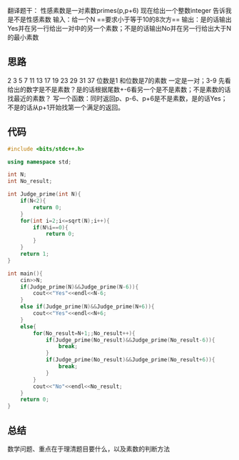 翻译题干：
性感素数是一对素数primes(p,p+6)
现在给出一个整数integer 告诉我是不是性感素数
输入：给一个N ==要求小于等于10的8次方==
输出：是的话输出Yes并在另一行给出一对中的另一个素数；不是的话输出No并在另一行给出大于N的最小素数
## 思路
2 3 5 7 11 13 17 19 23 29 31 37
位数是1 和位数是7的素数 一定是一对；3-9 
先看给出的数字是不是素数？是的话根据尾数+-6看另一个是不是素数；不是素数的话找最近的素数？
写一个函数：同时返回p、p-6、p+6是不是素数，是的话Yes；不是的话从p+1开始找第一个满足的返回。
## 代码
```cpp
#include <bits/stdc++.h>

using namespace std;

int N;
int No_result;

int Judge_prime(int N){
    if(N<2){
        return 0;
    }
    for(int i=2;i<=sqrt(N);i++){
        if(N%i==0){
            return 0;
        }
    }
    return 1;
}

int main(){
    cin>>N;
    if(Judge_prime(N)&&Judge_prime(N-6)){
        cout<<"Yes"<<endl<<N-6;
    }
    else if(Judge_prime(N)&&Judge_prime(N+6)){
        cout<<"Yes"<<endl<<N+6;
    }
    else{
        for(No_result=N+1;;No_result++){
            if(Judge_prime(No_result)&&Judge_prime(No_result-6)){
                break;
            }
            if(Judge_prime(No_result)&&Judge_prime(No_result+6)){
                break;
            }
        }
        cout<<"No"<<endl<<No_result;
    }
    return 0;
}
```
## 总结
数学问题、重点在于理清题目要什么，以及素数的判断方法